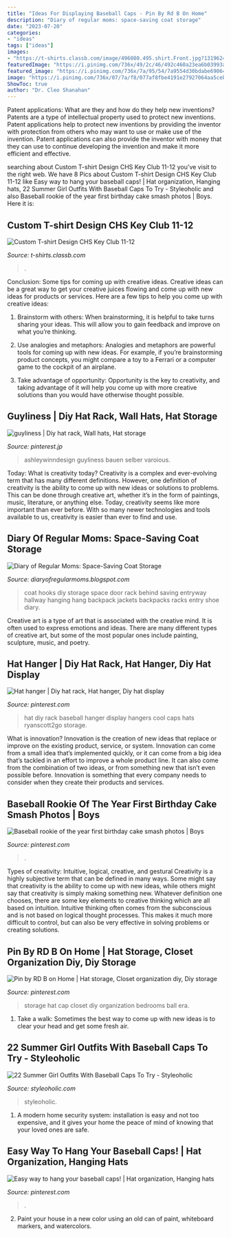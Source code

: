 ```yaml
---
title: "Ideas For Displaying Baseball Caps - Pin By Rd B On Home"
description: "Diary of regular moms: space-saving coat storage"
date: "2023-07-20"
categories:
- "ideas"
tags: ["ideas"]
images:
- "https://t-shirts.classb.com/image/496080.495.shirt.Front.jpg?1319624328"
featuredImage: "https://i.pinimg.com/736x/49/2c/46/492c460a23ea6b03993ad59648887666--hat-hangers-hat-hooks.jpg"
featured_image: "https://i.pinimg.com/736x/7a/95/54/7a9554d30bdabe69064b878185dadbff.jpg"
image: "https://i.pinimg.com/736x/07/7a/f8/077af8fbe4191e27927064aa5cebaa98.jpg"
ShowToc: true
author: "Dr. Cleo Shanahan"
---
```



Patent applications: What are they and how do they help new inventions?
Patents are a type of intellectual property used to protect new inventions. Patent applications help to protect new inventions by providing the inventor with protection from others who may want to use or make use of the invention. Patent applications can also provide the inventor with money that they can use to continue developing the invention and make it more efficient and effective.

	

		
searching about Custom T-shirt Design CHS Key Club 11-12 you've visit to the right web. We have 8 Pics about Custom T-shirt Design CHS Key Club 11-12 like Easy way to hang your baseball caps! | Hat organization, Hanging hats, 22 Summer Girl Outfits With Baseball Caps To Try - Styleoholic and also Baseball rookie of the year first birthday cake smash photos | Boys. Here it is:
		
    
## Custom T-shirt Design CHS Key Club 11-12

<img loading=lazy src="https://t-shirts.classb.com/image/496080.495.shirt.Front.jpg?1319624328" onerror="this.onerror=null;this.src='https://tse3.mm.bing.net/th?id=OIP.1YrDvI_ytVMrVa8WB0RE7gHaG3&amp;pid=15.1';" alt="Custom T-shirt Design CHS Key Club 11-12">

_Source: t-shirts.classb.com_

>. 

	

Conclusion: Some tips for coming up with creative ideas.
Creative ideas can be a great way to get your creative juices flowing and come up with new ideas for products or services. Here are a few tips to help you come up with creative ideas:
1. Brainstorm with others: When brainstorming, it is helpful to take turns sharing your ideas. This will allow you to gain feedback and improve on what you’re thinking.

2. Use analogies and metaphors: Analogies and metaphors are powerful tools for coming up with new ideas. For example, if you’re brainstorming product concepts, you might compare a toy to a Ferrari or a computer game to the cockpit of an airplane.

3. Take advantage of opportunity: Opportunity is the key to creativity, and taking advantage of it will help you come up with more creative solutions than you would have otherwise thought possible.

    
## Guyliness | Diy Hat Rack, Wall Hats, Hat Storage

<img loading=lazy src="https://i.pinimg.com/originals/db/c3/f3/dbc3f3bbbdd76f34cefdbace1f7f8c0c.jpg" onerror="this.onerror=null;this.src='https://tse1.mm.bing.net/th?id=OIP.NWqOdQPkSJ628UbAvVpbIgHaJ4&amp;pid=15.1';" alt="guyliness | Diy hat rack, Wall hats, Hat storage">

_Source: pinterest.jp_

>ashleywinndesign guyliness bauen selber varoious. 

	

Today: What is creativity today?
Creativity is a complex and ever-evolving term that has many different definitions. However, one definition of creativity is the ability to come up with new ideas or solutions to problems. This can be done through creative art, whether it’s in the form of paintings, music, literature, or anything else. Today, creativity seems like more important than ever before. With so many newer technologies and tools available to us, creativity is easier than ever to find and use.

    
## Diary Of Regular Moms: Space-Saving Coat Storage

<img loading=lazy src="http://1.bp.blogspot.com/--IBGKo75x4E/UI8wYbY529I/AAAAAAAAJDE/7QNfMnwCA7A/s1600/P1210307.JPG" onerror="this.onerror=null;this.src='https://tse4.mm.bing.net/th?id=OIP.DBb1KgWjAQj0yQ0TiR9i1wHaJ4&amp;pid=15.1';" alt="Diary of Regular Moms: Space-Saving Coat Storage">

_Source: diaryofregularmoms.blogspot.com_

>coat hooks diy storage space door rack behind saving entryway hallway hanging hang backpack jackets backpacks racks entry shoe diary. 

	

Creative art is a type of art that is associated with the creative mind. It is often used to express emotions and ideas. There are many different types of creative art, but some of the most popular ones include painting, sculpture, music, and poetry.

    
## Hat Hanger | Diy Hat Rack, Hat Hanger, Diy Hat Display

<img loading=lazy src="https://i.pinimg.com/736x/49/2c/46/492c460a23ea6b03993ad59648887666--hat-hangers-hat-hooks.jpg" onerror="this.onerror=null;this.src='https://tse4.mm.bing.net/th?id=OIP.ET7KGO14k1jCbmapvFCiEgHaLG&amp;pid=15.1';" alt="Hat hanger | Diy hat rack, Hat hanger, Diy hat display">

_Source: pinterest.com_

>hat diy rack baseball hanger display hangers cool caps hats ryanscott2go storage. 

	

What is innovation?
Innovation is the creation of new ideas that replace or improve on the existing product, service, or system. Innovation can come from a small idea that’s implemented quickly, or it can come from a big idea that’s tackled in an effort to improve a whole product line. It can also come from the combination of two ideas, or from something new that isn’t even possible before. Innovation is something that every company needs to consider when they create their products and services.

    
## Baseball Rookie Of The Year First Birthday Cake Smash Photos | Boys

<img loading=lazy src="https://i.pinimg.com/736x/07/7a/f8/077af8fbe4191e27927064aa5cebaa98.jpg" onerror="this.onerror=null;this.src='https://tse4.mm.bing.net/th?id=OIP.qfxZCIBcmO0SQLUTESoNDwHaIW&amp;pid=15.1';" alt="Baseball rookie of the year first birthday cake smash photos | Boys">

_Source: pinterest.com_

>. 

	

Types of creativity: Intuitive, logical, creative, and gestural
Creativity is a highly subjective term that can be defined in many ways. Some might say that creativity is the ability to come up with new ideas, while others might say that creativity is simply making something new. Whatever definition one chooses, there are some key elements to creative thinking which are all based on intuition. Intuitive thinking often comes from the subconscious and is not based on logical thought processes. This makes it much more difficult to control, but can also be very effective in solving problems or creating solutions.

    
## Pin By RD B On Home | Hat Storage, Closet Organization Diy, Diy Storage

<img loading=lazy src="https://i.pinimg.com/736x/a7/f2/f8/a7f2f859f959f8c9128d19caaa118ec4--hat-storage-closet-storage.jpg" onerror="this.onerror=null;this.src='https://tse4.mm.bing.net/th?id=OIP._oHrb3Cjz8n9kR6NHj01cwHaEJ&amp;pid=15.1';" alt="Pin by RD B on Home | Hat storage, Closet organization diy, Diy storage">

_Source: pinterest.com_

>storage hat cap closet diy organization bedrooms ball era. 

	

1. Take a walk: Sometimes the best way to come up with new ideas is to clear your head and get some fresh air.

    
## 22 Summer Girl Outfits With Baseball Caps To Try - Styleoholic

<img loading=lazy src="https://i.styleoholic.com/2016/05/Outfit-with-baseball-cap-and-overall.jpg" onerror="this.onerror=null;this.src='https://tse1.mm.bing.net/th?id=OIP.EDqQH7y7kVA6YOrsOf6F4AHaLG&amp;pid=15.1';" alt="22 Summer Girl Outfits With Baseball Caps To Try - Styleoholic">

_Source: styleoholic.com_

>styleoholic. 

	

1. A modern home security system: installation is easy and not too expensive, and it gives your home the peace of mind of knowing that your loved ones are safe. 

    
## Easy Way To Hang Your Baseball Caps! | Hat Organization, Hanging Hats

<img loading=lazy src="https://i.pinimg.com/736x/7a/95/54/7a9554d30bdabe69064b878185dadbff.jpg" onerror="this.onerror=null;this.src='https://tse4.mm.bing.net/th?id=OIP.MsrpIbAFb4jsJtcphAmn6AHaJ3&amp;pid=15.1';" alt="Easy way to hang your baseball caps! | Hat organization, Hanging hats">

_Source: pinterest.com_

>. 

	

2. Paint your house in a new color using an old can of paint, whiteboard markers, and watercolors.

